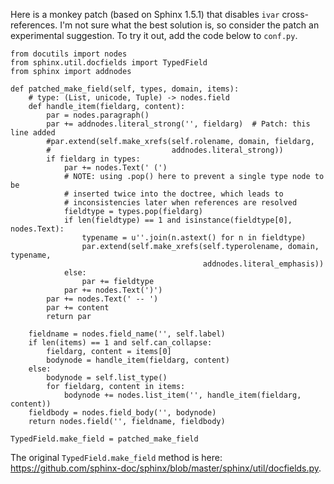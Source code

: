 Here is a monkey patch (based on Sphinx 1.5.1) that disables `ivar` cross-references. I'm not sure what the best solution is, so consider the patch an experimental suggestion. To try it out, add the code below to `conf.py`.

    from docutils import nodes
    from sphinx.util.docfields import TypedField
    from sphinx import addnodes

    def patched_make_field(self, types, domain, items):
        # type: (List, unicode, Tuple) -> nodes.field
        def handle_item(fieldarg, content):
            par = nodes.paragraph()
            par += addnodes.literal_strong('', fieldarg)  # Patch: this line added
            #par.extend(self.make_xrefs(self.rolename, domain, fieldarg,
            #                           addnodes.literal_strong))
            if fieldarg in types:
                par += nodes.Text(' (')
                # NOTE: using .pop() here to prevent a single type node to be
                # inserted twice into the doctree, which leads to
                # inconsistencies later when references are resolved
                fieldtype = types.pop(fieldarg)
                if len(fieldtype) == 1 and isinstance(fieldtype[0], nodes.Text):
                    typename = u''.join(n.astext() for n in fieldtype)
                    par.extend(self.make_xrefs(self.typerolename, domain, typename,
                                               addnodes.literal_emphasis))
                else:
                    par += fieldtype
                par += nodes.Text(')')
            par += nodes.Text(' -- ')
            par += content
            return par
    
        fieldname = nodes.field_name('', self.label)
        if len(items) == 1 and self.can_collapse:
            fieldarg, content = items[0]
            bodynode = handle_item(fieldarg, content)
        else:
            bodynode = self.list_type()
            for fieldarg, content in items:
                bodynode += nodes.list_item('', handle_item(fieldarg, content))
        fieldbody = nodes.field_body('', bodynode)
        return nodes.field('', fieldname, fieldbody)
    
    TypedField.make_field = patched_make_field

The original `TypedField.make_field` method is here: https://github.com/sphinx-doc/sphinx/blob/master/sphinx/util/docfields.py.



